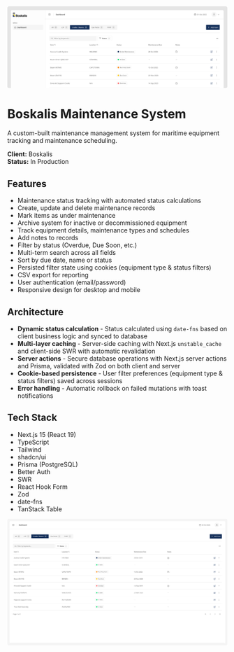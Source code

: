 ![boskalis-banner](.github/readme-assets/boskalis-banner.png)

# Boskalis Maintenance System

A custom-built maintenance management system for maritime equipment tracking and maintenance scheduling.

**Client:** Boskalis  
**Status:** In Production

## Features

- Maintenance status tracking with automated status calculations
- Create, update and delete maintenance records
- Mark items as under maintenance
- Archive system for inactive or decommissioned equipment
- Track equipment details, maintenance types and schedules
- Add notes to records
- Filter by status (Overdue, Due Soon, etc.)
- Multi-term search across all fields
- Sort by due date, name or status
- Persisted filter state using cookies (equipment type & status filters)
- CSV export for reporting
- User authentication (email/password)
- Responsive design for desktop and mobile

## Architecture
* **Dynamic status calculation** - Status calculated using `date-fns` based on client business logic and synced to database
* **Multi-layer caching** - Server-side caching with Next.js `unstable_cache` and client-side SWR with automatic revalidation
* **Server actions** - Secure database operations with Next.js server actions and Prisma, validated with Zod on both client and server
* **Cookie-based persistence** - User filter preferences (equipment type & status filters) saved across sessions
* **Error handling** - Automatic rollback on failed mutations with toast notifications

## Tech Stack

- Next.js 15 (React 19)
- TypeScript
- Tailwind
- shadcn/ui
- Prisma (PostgreSQL)
- Better Auth
- SWR
- React Hook Form
- Zod
- date-fns
- TanStack Table

![boskalis-maintenance-dashboard](.github/readme-assets/boskalis-dashboard.png)  
